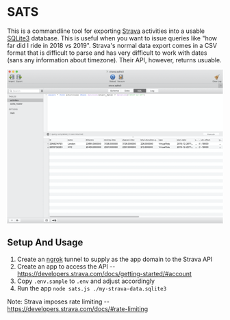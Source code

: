 # SATS

This is a commandline tool for exporting [Strava](https://strava.com)
activities into a usable [SQLite3](https://sqlite.org) database. This is
useful when you want to issue queries like "how far did I ride in 2018 vs 2019".
Strava's normal data export comes in a CSV format that is difficult to parse
and has very difficult to work with dates (sans any information about timezone).
Their API, however, returns usuable.

![query example](/screenshot.png?raw=true)

## Setup And Usage

1. Create an [ngrok](https://ngrok.com/) tunnel to supply as the app domain
  to the Strava API
1. Create an app to access the API -- https://developers.strava.com/docs/getting-started/#account
1. Copy `.env.sample` to `.env` and adjust accordingly
1. Run the app `node sats.js ./my-strava-data.sqlite3`

Note: Strava imposes rate limiting -- https://developers.strava.com/docs/#rate-limiting
